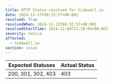 ```yaml
---
title: HTTP Status resolved for hidewall.io
date: 2024-11-13T08:33:57+00:00Z
resolved: True
resolvedWhen: 2024-11-13T08:33:57+00:00Z
resolvedStartTime: 2024-11-08T11:28:04+00:00Z
severity: notice
affected:
  - hidewall.io
section: issue
---
```


| Expected Statuses | Actual Status  |
|-------------------|----------------|
| 200, 301, 302, 403 | 403 |
